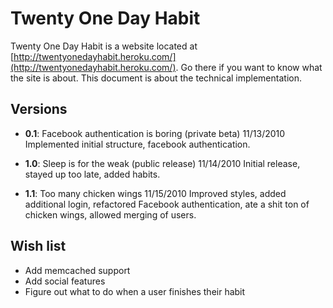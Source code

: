 Twenty One Day Habit
====================

Twenty One Day Habit is a website located at [http://twentyonedayhabit.heroku.com/](http://twentyonedayhabit.heroku.com/). Go there if you want to know what the site is about. This document is about the technical implementation.

Versions
--------
* **0.1**: Facebook authentication is boring (private beta) 11/13/2010 Implemented initial structure, facebook authentication.
* **1.0**: Sleep is for the weak (public release) 11/14/2010 Initial release, stayed up too late, added habits.

* **1.1**: Too many chicken wings 11/15/2010 Improved styles, added additional login, refactored Facebook authentication, ate a shit ton of chicken wings, allowed merging of users.

Wish list
---------
* Add memcached support
* Add social features
* Figure out what to do when a user finishes their habit
